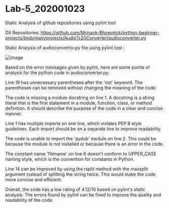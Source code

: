 # Lab-5_202001023

Static Analysis of github repositories using pylint tool

Git Repositories:
https://github.com/Mrinank-Bhowmick/python-beginner-projects/blob/main/projects/Audio%20Converter/audioconverter.py

Static Analysis of audioconvertor.py file using pylint tool :

![image](https://user-images.githubusercontent.com/120593300/227483387-b3c400a8-dc48-4777-81fa-133d2573285b.png)

Based on the error messages given by pylint, here are some points of analysis for the python code in audioconverter.py:

Line 19 has unnecessary parentheses after the 'not' keyword. The parentheses can be removed without changing the meaning of the code.

The code is missing a module docstring on line 1. A docstring is a string literal that is the first statement in a module, function, class, or method definition. It should describe the purpose of the code in a clear and concise manner.

Line 1 has multiple imports on one line, which violates PEP 8 style guidelines. Each import should be on a separate line to improve readability.

The code is unable to import the 'pydub' module on line 2. This could be because the module is not installed or because there is an error in the code.

The constant name 'filename' on line 8 doesn't conform to UPPER_CASE naming style, which is the convention for constants in Python.

Line 14 can be improved by using the rsplit method with the maxsplit argument instead of splitting the string twice. This would make the code more concise and efficient.

Overall, the code has a low rating of 4.12/10 based on pylint's static analysis. The errors found by pylint can be fixed to improve the quality and readability of the code.
